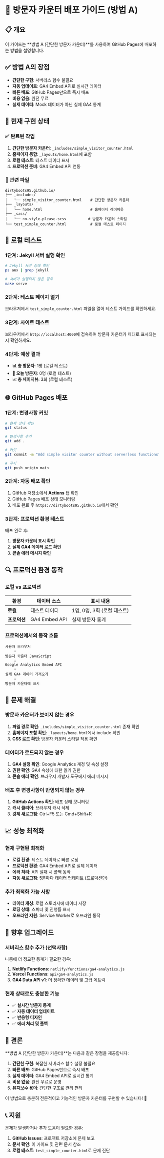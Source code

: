 # 🚀 방문자 카운터 배포 가이드 (방법 A)

## 📋 개요
이 가이드는 **방법 A (간단한 방문자 카운터)**를 사용하여 GitHub Pages에 배포하는 방법을 설명합니다.

## ✅ 방법 A의 장점
- **간단한 구현**: 서버리스 함수 불필요
- **자동 업데이트**: GA4 Embed API로 실시간 데이터
- **빠른 배포**: GitHub Pages만으로 즉시 배포
- **비용 없음**: 완전 무료
- **실제 데이터**: Mock 데이터가 아닌 실제 GA4 통계

## 🔧 현재 구현 상태

### ✅ 완료된 작업
1. **간단한 방문자 카운터**: `_includes/simple_visitor_counter.html`
2. **홈페이지 통합**: `_layouts/home.html`에 포함
3. **로컬 테스트**: 테스트 데이터 표시
4. **프로덕션 준비**: GA4 Embed API 연동

### 📁 관련 파일
```
dirtyboots95.github.io/
├── _includes/
│   └── simple_visitor_counter.html    # 간단한 방문자 카운터
├── _layouts/
│   └── home.html                      # 홈페이지 레이아웃
├── _sass/
│   └── no-style-please.scss          # 방문자 카운터 스타일
└── test_simple_counter.html           # 로컬 테스트 페이지
```

## 🧪 로컬 테스트

### 1단계: Jekyll 서버 실행 확인
```bash
# Jekyll 서버 상태 확인
ps aux | grep jekyll

# 서버가 실행되지 않은 경우
make serve
```

### 2단계: 테스트 페이지 열기
브라우저에서 `test_simple_counter.html` 파일을 열어 테스트 가이드를 확인하세요.

### 3단계: 사이트 테스트
브라우저에서 `http://localhost:4000`에 접속하여 방문자 카운터가 제대로 표시되는지 확인하세요.

### 4단계: 예상 결과
- **📊 총 방문자**: 1명 (로컬 테스트)
- **👥 오늘 방문자**: 0명 (로컬 테스트)
- **📈 총 페이지뷰**: 3회 (로컬 테스트)

## 🌐 GitHub Pages 배포

### 1단계: 변경사항 커밋
```bash
# 현재 상태 확인
git status

# 변경사항 추가
git add .

# 커밋
git commit -m "Add simple visitor counter without serverless functions"

# 푸시
git push origin main
```

### 2단계: 자동 배포 확인
1. GitHub 저장소에서 **Actions** 탭 확인
2. GitHub Pages 배포 상태 모니터링
3. 배포 완료 후 `https://dirtyboots95.github.io`에서 확인

### 3단계: 프로덕션 환경 테스트
배포 완료 후:
1. **방문자 카운터 표시 확인**
2. **실제 GA4 데이터 로드 확인**
3. **콘솔 에러 메시지 확인**

## 🔍 프로덕션 환경 동작

### 로컬 vs 프로덕션
| 환경 | 데이터 소스 | 표시 내용 |
|------|-------------|-----------|
| **로컬** | 테스트 데이터 | 1명, 0명, 3회 (로컬 테스트) |
| **프로덕션** | GA4 Embed API | 실제 방문자 통계 |

### 프로덕션에서의 동작 흐름
```
사용자 브라우저
    ↓
방문자 카운터 JavaScript
    ↓
Google Analytics Embed API
    ↓
실제 GA4 데이터 가져오기
    ↓
방문자 카운터에 표시
```

## 🚨 문제 해결

### 방문자 카운터가 보이지 않는 경우
1. **파일 경로 확인**: `_includes/simple_visitor_counter.html` 존재 확인
2. **홈페이지 포함 확인**: `_layouts/home.html`에서 include 확인
3. **CSS 로드 확인**: 방문자 카운터 스타일 적용 확인

### 데이터가 로드되지 않는 경우
1. **GA4 설정 확인**: Google Analytics 계정 및 속성 설정
2. **권한 확인**: GA4 속성에 대한 읽기 권한
3. **콘솔 에러 확인**: 브라우저 개발자 도구에서 에러 메시지

### 배포 후 변경사항이 반영되지 않는 경우
1. **GitHub Actions 확인**: 배포 상태 모니터링
2. **캐시 클리어**: 브라우저 캐시 삭제
3. **강제 새로고침**: Ctrl+F5 또는 Cmd+Shift+R

## 📈 성능 최적화

### 현재 구현된 최적화
- **로컬 환경**: 테스트 데이터로 빠른 로딩
- **프로덕션 환경**: GA4 Embed API로 실제 데이터
- **에러 처리**: API 실패 시 폴백 동작
- **자동 새로고침**: 5분마다 데이터 업데이트 (프로덕션만)

### 추가 최적화 가능 사항
- **데이터 캐싱**: 로컬 스토리지에 데이터 저장
- **로딩 상태**: 스피너 및 진행률 표시
- **오프라인 지원**: Service Worker로 오프라인 동작

## 🔄 향후 업그레이드

### 서버리스 함수 추가 (선택사항)
나중에 더 정교한 통계가 필요한 경우:
1. **Netlify Functions**: `netlify/functions/ga4-analytics.js`
2. **Vercel Functions**: `api/ga4-analytics.js`
3. **GA4 Data API v1**: 더 정확한 데이터 및 고급 메트릭

### 현재 상태로도 충분한 기능
- ✅ **실시간 방문자 통계**
- ✅ **자동 데이터 업데이트**
- ✅ **반응형 디자인**
- ✅ **에러 처리 및 폴백**

## 🎯 결론

**방법 A (간단한 방문자 카운터)**는 다음과 같은 장점을 제공합니다:

1. **간단한 구현**: 복잡한 서버리스 함수 설정 불필요
2. **빠른 배포**: GitHub Pages만으로 즉시 배포
3. **실제 데이터**: GA4 Embed API로 실시간 통계
4. **비용 없음**: 완전 무료로 운영
5. **유지보수 용이**: 간단한 구조로 관리 편리

이 방법으로 충분히 전문적이고 기능적인 방문자 카운터를 구현할 수 있습니다! 🎉

## 📞 지원

문제가 발생하거나 추가 도움이 필요한 경우:
1. **GitHub Issues**: 프로젝트 저장소에 문제 보고
2. **문서 확인**: 이 가이드 및 관련 문서 참조
3. **로컬 테스트**: `test_simple_counter.html`로 문제 진단
